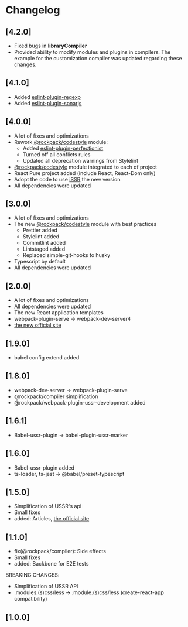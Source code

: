 # Changelog

## [4.2.0]

- Fixed bugs in **libraryCompiler**
- Provided ability to modify modules and plugins in compilers. The example for the customization compiler was updated
  regarding these changes.

## [4.1.0]

- Added [eslint-plugin-regexp](https://github.com/ota-meshi/eslint-plugin-regexp)
- Added [eslint-plugin-sonarjs](https://github.com/SonarSource/eslint-plugin-sonarjs)

## [4.0.0]

- A lot of fixes and optimizations
- Rework [@rockpack/codestyle](https://github.com/AlexSergey/rockpack/tree/master/packages/codestyle) module:
  - Added [eslint-plugin-perfectionist](https://github.com/azat-io/eslint-plugin-perfectionist)
  - Turned off all conflicts rules
  - Updated all deprecation warnings from Stylelint
- [@rockpack/codestyle](https://github.com/AlexSergey/rockpack/tree/master/packages/codestyle) module integrated to each of project
- React Pure project added (include React, React-Dom only)
- Adopt the code to use [iSSR](https://github.com/AlexSergey/issr) the new version
- All dependencies were updated

## [3.0.0]

- A lot of fixes and optimizations
- The new [@rockpack/codestyle](https://github.com/AlexSergey/rockpack/tree/master/packages/codestyle) module with best practices
   - Prettier added
   - Stylelint added
   - Commitlint added
   - Lintstaged added
   - Replaced simple-git-hooks to husky
- Typescript by default
- All dependencies were updated

## [2.0.0]

- A lot of fixes and optimizations
- All dependencies were updated
- The new React application templates
- webpack-plugin-serve -> webpack-dev-server4
- [the new official site](https://alexsergey.github.io/rockpack/)

## [1.9.0]

- babel config extend added

## [1.8.0]

- webpack-dev-server -> webpack-plugin-serve
- @rockpack/compiler simplification
- @rockpack/webpack-plugin-ussr-development added

## [1.6.1]

- Babel-ussr-plugin -> babel-plugin-ussr-marker

## [1.6.0]

- Babel-ussr-plugin added
- ts-loader, ts-jest -> @babel/preset-typescript

## [1.5.0]

- Simplification of USSR's api
- Small fixes
- added: Articles, [the official site](http://rockpack.io/)

## [1.1.0]

- fix(@rockpack/compiler): Side effects
- Small fixes
- added: Backbone for E2E tests

BREAKING CHANGES:

- Simplification of USSR API
- .modules.(s)css/less -> .module.(s)css/less (create-react-app compatibility)

## [1.0.0]
